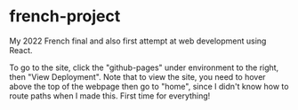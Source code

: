 # french-project

My 2022 French final and also first attempt at web development using React. 

To go to the site, click the "github-pages" under environment to the right, then "View Deployment". 
Note that to view the site, you need to hover above the top of the webpage then go to "home", since I didn't know how to route paths when I made this. First time for everything!
